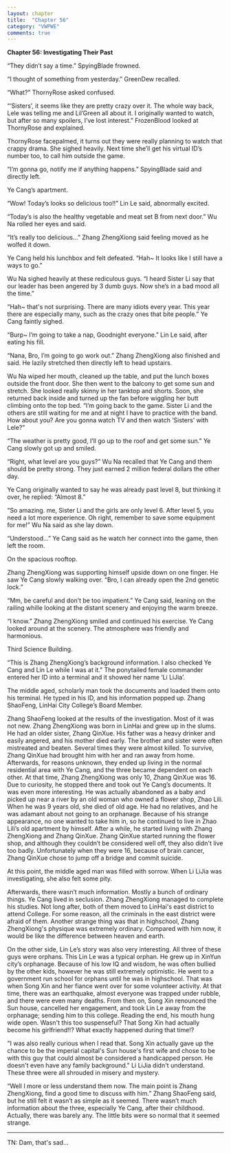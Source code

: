 ```yaml
---
layout: chapter
title:  "Chapter 56"
category: "VWPWE"
comments: true
---
```


**Chapter 56: Investigating Their Past**
 
“They didn’t say a time.” SpyingBlade frowned.
 
“I thought of something from yesterday.” GreenDew recalled.
 
“What?” ThornyRose asked confused.
 
“‘Sisters’, it seems like they are pretty crazy over it. The whole way back, Lele was telling me and Lil’Green all about it. I originally wanted to watch, but after so many spoilers, I’ve lost interest.” FrozenBlood looked at ThornyRose and explained.
 
ThornyRose facepalmed, it turns out they were really planning to watch that crappy drama. She sighed heavily. Next time she’ll get his virtual ID’s number too, to call him outside the game.
 
“I’m gonna go, notify me if anything happens.” SpyingBlade said and directly left.
 
Ye Cang’s apartment.
 
“Wow! Today’s looks so delicious too!!” Lin Le said, abnormally excited.
 
“Today’s is also the healthy vegetable and meat set B from next door.” Wu Na rolled her eyes and said.
 
“It’s really too delicious...” Zhang ZhengXiong said feeling moved as he wolfed it down.
 
Ye Cang held his lunchbox and felt defeated. “Hah~ It looks like I still have a ways to go.”
 
Wu Na sighed heavily at these rediculous guys. “I heard Sister Li say that our leader has been angered by 3 dumb guys. Now she’s in a bad mood all the time.”
 
“Hah~ that's not surprising. There are many idiots every year. This year there are especially many, such as the crazy ones that bite people.” Ye Cang faintly sighed.
 
“Burp~ I’m going to take a nap, Goodnight everyone.” Lin Le said, after eating his fill.
 
“Nana, Bro, I’m going to go work out.” Zhang ZhengXiong also finished and said. He lazily stretched then directly left to head upstairs.
 
Wu Na wiped her mouth, cleaned up the table, and put the lunch boxes outside the front door. She then went to the balcony to get some sun and stretch. She looked really skinny in her tanktop and shorts. Soon, she returned back inside and turned up the fan before wiggling her butt climbing onto the top bed. “I’m going back to the game. Sister Li and the others are still waiting for me and at night I have to practice with the band. How about you? Are you gonna watch TV and then watch ‘Sisters’ with Lele?”
 
“The weather is pretty good, I’ll go up to the roof and get some sun.” Ye Cang slowly got up and smiled.
 
“Right, what level are you guys?” Wu Na recalled that Ye Cang and them should be pretty strong. They just earned 2 million federal dollars the other day.
 
Ye Cang originally wanted to say he was already past level 8, but thinking it over, he replied: “Almost 8.”
 
“So amazing. me, Sister Li and the girls are only level 6. After level 5, you need a lot more experience. Oh right, remember to save some equipment for me!” Wu Na said as she lay down.
 
“Understood...” Ye Cang said as he watch her connect into the game, then left the room.
 
On the spacious rooftop.
 
Zhang ZhengXiong was supporting himself upside down on one finger. He saw Ye Cang slowly walking over. “Bro, I can already open the 2nd genetic lock.”
 
“Mm, be careful and don’t be too impatient.” Ye Cang said, leaning on the railing whille looking at the distant scenery and enjoying the warm breeze.
 
“I know.” Zhang ZhengXiong smiled and continued his exercise. Ye Cang looked around at the scenery. The atmosphere was friendly and harmonious. 
 
Third Science Building.
 
“This is Zhang ZhengXiong’s background information. I also checked Ye Cang and Lin Le while I was at it.” The ponytailed female commander entered her ID into a terminal and it showed her name ‘Li LiJia’.
 
The middle aged, scholarly man took the documents and loaded them onto his terminal. He typed in his ID, and his information popped up. Zhang ShaoFeng, LinHai City College’s Board Member.
 
Zhang ShaoFeng looked at the results of the investigation. Most of it was not new. Zhang ZhengXiong was born in LinHai and grew up in the slums. He had an older sister, Zhang QinXue. His father was a heavy drinker and easily angered, and his mother died early. The brother and sister were often mistreated and beaten. Several times they were almost killed. To survive, Zhang QinXue had brought him with her and ran away from home. Afterwards, for reasons unknown, they ended up living in the normal residential area with Ye Cang, and the three became dependent on each other. At that time, Zhang ZhengXiong was only 10, Zhang QinXue was 16. Due to curiosity, he stopped there and took out Ye Cang’s documents. It was even more interesting. He was actually abandoned as a baby and picked up near a river by an old woman who owned a flower shop, Zhao Lili. When he was 9 years old, she died of old age. He had no relatives, and he was adamant about not going to an orphanage. Because of his strange appearance, no one wanted to take him in, so he continued to live in Zhao Lili’s old apartment by himself. After a while, he started living with Zhang ZhengXiong and Zhang QinXue. Zhang QinXue started running the flower shop, and although they couldn’t be considered well off, they also didn't live too badly. Unfortunately when they were 16, because of brain cancer, Zhang QinXue chose to jump off a bridge and commit suicide.
 
At this point, the middle aged man was filled with sorrow. When Li LiJia was investigating, she also felt some pity.
 
Afterwards, there wasn’t much information. Mostly a bunch of ordinary things. Ye Cang lived in seclusion. Zhang ZhengXiong managed to complete his studies. Not long after, both of them moved to LinHai's east district to attend College. For some reason, all the criminals in the east district were afraid of them. Another strange thing was that in highschool, Zhang ZhengXiong's physique was extremely ordinary. Compared with him now, it would be like the difference between heaven and earth.
 
On the other side, Lin Le’s story was also very interesting. All three of these guys were orphans. This Lin Le was a typical orphan. He grew up in XinYun city’s orphanage. Because of his low IQ and wisdom, he was often bullied by the other kids, however he was still extremely optimistic. He went to a government run school for orphans until he was in highschool. That was when Song Xin and her fiance went over for some volunteer activity. At that time, there was an earthquake, almost everyone was trapped under rubble, and there were even many deaths. From then on, Song Xin renounced the Sun house, cancelled her engagement, and took Lin Le away from the orphanage; sending him to this college. Reading the end, his mouth hung wide open. Wasn't this too suspenseful? That Song Xin had actually become his girlfriend!!? What exactly happened during that time!?
 
"I was also really curious when I read that. Song Xin actually gave up the chance to be the imperial capital's Sun house's first wife and chose to be with this guy that could almost be considered a handicapped person. He doesn't even have any family background." Li LiJia didn't understand. These three were all shrouded in misery and mystery.
 
“Well I more or less understand them now. The main point is Zhang ZhengXiong, find a good time to discuss with him.” Zhang ShaoFeng said, but he still felt it wasn’t as simple as it seemed. There wasn’t much information about the three, especially Ye Cang, after their childhood. Actually, there was barely any. The little bits were so normal that it seemed strange.

---

TN: Dam, that's sad...